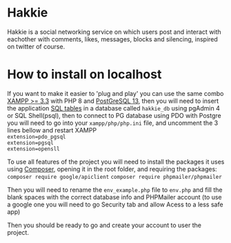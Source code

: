 # Hakkie
Hakkie is a social networking service on which users post and interact with eachother with comments, likes, messages, blocks and silencing, inspired on twitter of course.

# How to install on localhost

If you want to make it easier to 'plug and play' you can use the same combo [XAMPP >= 3.3](https://www.apachefriends.org/pt_br/download.html) with PHP 8 and [PostGreSQL 13](https://www.enterprisedb.com/downloads/postgres-postgresql-downloads), then you will need to insert the application [SQL tables](https://github.com/FelipeEstevanatto/hakkie/blob/main/app/database/sql.sql) in a database called ```hakkie_db``` using pgAdmin 4 or SQL Shell(psql), then to connect to PG database using PDO with Postgre you will need to go into your ```xampp/php/php.ini``` file, and uncomment the 3 lines bellow and restart XAMPP  
```extension=pdo_pgsql```  
```extension=pgsql```  
```extension=opensll```  

To use all features of the project you will need to install the packages it uses using [Composer](https://getcomposer.org/), opening it in the root folder, and requiring the packages:  
```composer require google/apiclient```
```composer require phpmailer/phpmailer``` 

Then you will need to rename the ```env_example.php``` file to ```env.php``` and fill the blank spaces with the correct database info and PHPMailer account (to use a google one you will need to go Security tab and allow Acess to a less safe app)

Then you should be ready to go and create your account to user the project.
